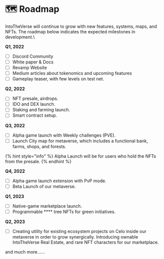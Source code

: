 # 🗺 Roadmap

IntoTheVerse will continue to grow with new features, systems, maps, and NFTs. The roadmap below indicates the expected milestones in development.\\

**Q1, 2022**

* [ ] Discord Community
* [ ] White paper & Docs
* [ ] Revamp Website
* [ ] Medium articles about tokenomics and upcoming features
* [ ] Gameplay teaser, with few levels on test net.

**Q2, 2022**

* [ ] NFT presale, airdrops.
* [ ] IDO and DEX launch.
* [ ] Staking and farming launch.
* [ ] Smart contract setup.

**Q3, 2022**

* [ ] Alpha game launch with Weekly challenges (PVE).
* [ ] Launch City map for metaverse, which includes a functional bank, farms, shops, and forests.

{% hint style="info" %}
Alpha Launch will be for users who hold the NFTs from the presale.
{% endhint %}

**Q4, 2022**

* [ ] Alpha game launch extension with PvP mode.
* [ ] Beta Launch of our metaverse.

**Q1, 2023**

* [ ] Native-game marketplace launch.
* [ ] Programmable **** tree NFTs for green initiatives.

**Q2, 2023**

* [ ] Creating utility for existing ecosystem projects on Celo inside our metaverse in order to grow synergically. Introducing ownable IntoTheVerse Real Estate, and rare NFT characters for our marketplace.

and much more......

